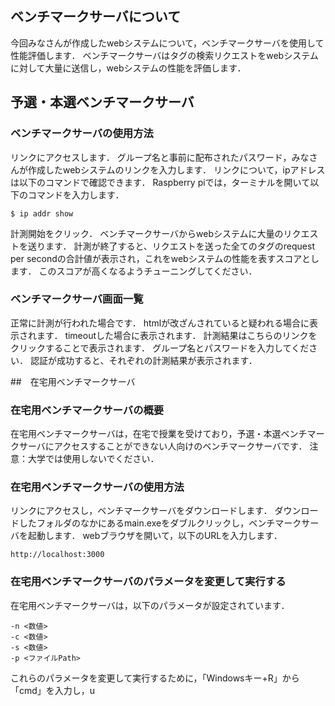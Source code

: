 ## ベンチマークサーバについて
今回みなさんが作成したwebシステムについて，ベンチマークサーバを使用して性能評価します．
ベンチマークサーバはタグの検索リクエストをwebシステムに対して大量に送信し，webシステムの性能を評価します．

## 予選・本選ベンチマークサーバ
### ベンチマークサーバの使用方法
リンクにアクセスします．
グループ名と事前に配布されたパスワード，みなさんが作成したwebシステムのリンクを入力します．
リンクについて，ipアドレスは以下のコマンドで確認できます．
Raspberry piでは，ターミナルを開いて以下のコマンドを入力します．

```
$ ip addr show
```

計測開始をクリック．
ベンチマークサーバからwebシステムに大量のリクエストを送ります．
計測が終了すると、リクエストを送った全てのタグのrequest per secondの合計値が表示され，これをwebシステムの性能を表すスコアとします．
このスコアが高くなるようチューニングしてください．
### ベンチマークサーバ画面一覧
正常に計測が行われた場合です．
htmlが改ざんされていると疑われる場合に表示されます．
timeoutした場合に表示されます．
計測結果はこちらのリンクをクリックすることで表示されます．
グループ名とパスワードを入力してください．
認証が成功すると、それぞれの計測結果が表示されます．

##　在宅用ベンチマークサーバ
### 在宅用ベンチマークサーバの概要
在宅用ベンチマークサーバは，在宅で授業を受けており，予選・本選ベンチマークサーバにアクセスすることができない人向けのベンチマークサーバです．
注意：大学では使用しないでください．
### 在宅用ベンチマークサーバの使用方法
リンクにアクセスし，ベンチマークサーバをダウンロードします．
ダウンロードしたフォルダのなかにあるmain.exeをダブルクリックし，ベンチマークサーバを起動します．
webブラウザを開いて，以下のURLを入力します．
```
http://localhost:3000
```

### 在宅用ベンチマークサーバのパラメータを変更して実行する
在宅用ベンチマークサーバは，以下のパラメータが設定されています．
```
-n <数値>
-c <数値>
-s <数値>
-p <ファイルPath>
```
これらのパラメータを変更して実行するために，「Windowsキー+R」から「cmd」を入力し，u